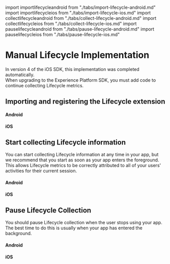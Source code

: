 import importlifecycleandroid from "./tabs/import-lifecycle-android.md"
import importlifecycleios from "./tabs/import-lifecycle-ios.md"
import collectlifecycleandroid from "./tabs/collect-lifecycle-android.md"
import collectlifecycleios from "./tabs/collect-lifecycle-ios.md"
import pauselifecycleandroid from "./tabs/pause-lifecycle-android.md"
import pauselifecycleios from "./tabs/pause-lifecycle-ios.md"

# Manual Lifecycle Implementation

<InlineAlert variant="info" slots="text"/>

In version 4 of the iOS SDK, this implementation was completed automatically.<br/>When upgrading to the Experience Platform SDK, you must add code to continue collecting Lifecycle metrics.

## Importing and registering the Lifecycle extension

<TabsBlock orientation="horizontal" slots="heading, content" repeat="2"/>

#### Android

<importlifecycleandroid/>

#### iOS

<importlifecycleios/>

## Start collecting Lifecycle information

You can start collecting Lifecycle information at any time in your app, but we recommend that you start as soon as your app enters the foreground. This allows Lifecycle metrics to be correctly attributed to all of your users' activities for their current session.

<TabsBlock orientation="horizontal" slots="heading, content" repeat="2"/>

#### Android

<collectlifecycleandroid/>

#### iOS

<collectlifecycleios/>

## Pause Lifecycle Collection

You should pause Lifecycle collection when the user stops using your app. The best time to do this is usually when your app has entered the background.

<TabsBlock orientation="horizontal" slots="heading, content" repeat="2"/>

#### Android

<pauselifecycleandroid/>

#### iOS

<pauselifecycleios/>
